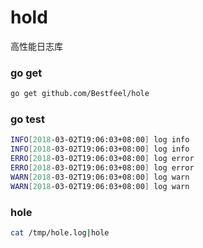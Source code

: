 hold
==============
高性能日志库

### go get

```bash
go get github.com/Bestfeel/hole
```

### go test 

```bash
INFO[2018-03-02T19:06:03+08:00] log info                                     
INFO[2018-03-02T19:06:03+08:00] log info                                      name=hole
ERRO[2018-03-02T19:06:03+08:00] log error                                    
ERRO[2018-03-02T19:06:03+08:00] log error                                     name=hole
WARN[2018-03-02T19:06:03+08:00] log warn                                     
WARN[2018-03-02T19:06:03+08:00] log warn                                      name=hole
```


### hole

```bash
cat /tmp/hole.log|hole
```